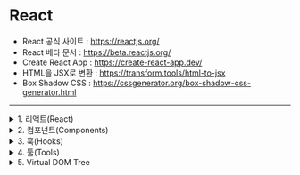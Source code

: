 # React

- React 공식 사이트 : https://reactjs.org/
- React 베타 문서 : https://beta.reactjs.org/
- Create React App : https://create-react-app.dev/
- HTML을 JSX로 변환 : https://transform.tools/html-to-jsx
- Box Shadow CSS : https://cssgenerator.org/box-shadow-css-generator.html

<hr/>

<details>
<summary>1. 리액트(React)</summary>
<div markdown="1">

## 개요
- 2013년도 페이스북에서 UI를 빠르게 만들고 사용자 이벤트에 즉각적으로 반응해서 UI를 업데이트하고 간편하게 어플리케이션을 만들기 위해 고안됨
- 심플한 정적 사이트부터 복잡한 규모까지 웹, 모바일앱을 손쉽게 만들 수 있음
- 유저 인터페이스를 만들기 위한 자바스크립트 라이브러리

1. SPA(Single Page Application)
- 사용자가 버튼을 클릭했을 때, 다른 페이지를 다운받아서 깜빡거리면서 리프레시 되는 것이 아니라 한 어플리케이션에서 컴포넌트를 보여주고 숨기는 방식으로 페이지 내에서 자유자재로 네비게이션하는 것

2. SCR(Client Server Rendering)
- 사용자가 웹 어플리케이션에 접속했을 때, 즉각적으로 html을 보여주는 것이 아니라, 우리가 작성한 코드 js뿐만 아니라 React 라이브러리도 함께 다운받아서 사용자 화면에 UI가 표기되기 때문에 Client측에서 리액트가 렌더링 됨
- React와 Gatsby 또는 Next.js 프레임워크를 함께 사용하면 SSG(Static Site Generation)과 SSR을 함께 구현할 수도 있음

### 리액트 철학
> Renders UI and responds to(Reacts to) events
> UI를 표기·보여주고나서 이벤트에 반응

### 라이브러리와 프레임워크

| 프레임워크                                                                         | 라이브러리                                                   |
| ---------------------------------------------------------------------------------- | ------------------------------------------------------------ |
| 개발하기 위해 필요한 모든 것들을 제공(UI, Routing, HTTP Clients, State management) | 큰 골격과 규칙이 정해지지 않고 작은 솔루션 단위              |
| 프레임워크에서 규정하고 있는 모든 것을 익여야 함                                   |                                                              |
| 자율성이 떨어짐                                                                    | 필요할 때 마다 원하는 것만 골라서 사용할 수 있는 자율성 보장 |

</div>
</details>

<details>
<summary>2. 컴포넌트(Components)</summary>
<div markdown="1">

## 2. 컴포넌트란?

> 다른 컴포넌트들과는 연결되어 있지 않은 독립적인 응집도가 높은 UI 블록 </br>
> 독립적(independent), 고립적(isolated), 재사용성(resuable)

### 2.1. 컴포넌트 단위

- 재사용성DRY(Don't Repeat Yourself)
- 단일책임SR(Single Responsibility): 비록 재사용할 확률은 낮더라도 한 컴포넌트 안에 너무 많은 UI나 로직 등 정보가 많다면 분리

### 2.2. 컴포넌트 정의

        1) 함수 형태로 만드는 컴포너트를 함수형 컴포넌트
        2) 함수 반환 값으로 html처럼 생긴 마크업을 반환, 이것을 JSX(JavaScript XML)
        3) 컴포넌트가 가지고 있는 데이터(상태)는 useState라는 함수를 사용해서 변수형태로 상태값을 저장
        4) 외부에서 전달되는 값은 props(properties)라는 함수의 인자로 전달됨
        5) State  : 컴포넌트의 내부 상태
           Props  : 외부로 전달받은 상태
           Render : 두가지를 표기, 나타냄

### 2.3. 컴포넌트 개발시 주의사항

1. 컴포넌트는 한 개 이상의 요소(태그)를 반환해야 함
2. 다수의 태그를 반환하고 싶다면 부모태그로 감싸야 함
3. JSX에서의 요소의 클래스명은 className
4. 값에 접근하거나 자바스크립트 코드를 작성할 때는 중괄호{} 사용
5. 컴포넌트일 경우 확장자명을 jsx로 하여 js파일과 구분 가능

</div>
</details>

<details>
<summary>3. 훅(Hooks)</summary>
<div markdown="1">

## 3. 리액트의 훅(Hooks)

> - 리액트의 State와 Life Cycle에 관련된 기능을 '갈고리'처럼 연결할 수 있는 재사용 가능한 로직들 </br>
> - Hooks은 재사용 가능한 함수를 뜻함(대개 use로 시작함 ex: useState, useEffect…)</br>
> - Hooks(함수들)의 목적은 값의 재사용이 아닌 로직의 재사용을 위한 것

</div>
</details>

<details>
<summary>4. 툴(Tools)</summary>
<div markdown="1">

## 4. 툴(Tools)

### 4.1. 프로젝트 구조

| 제목            | 내용                                                       |
| --------------- | ---------------------------------------------------------- |
| .yarn           | yarn을 실행하는 데 필요한 모듈                             |
| node_modules    | npm을 이용해서 설치하는 라이브러리                         |
| pnp             | yarn에서 도입한 프로젝트 버전정보, PC 설치정보 등          |
| yarn.lock       | 라이브러리 버전 파일 정보                                  |
| └ index.html    | react app에서 사용하는 head정보, root요소                  |
| └ manifest.json | pwa에 필요한 정보들                                        |
| └ robots.txt    | 배포했을 때, 크롤링하는 로봇들에게 사이트에 대한 정보 명시 |
| public          | static한 resources                                         |
| src             | 동적으로 코드를 작성하는 곳                                |

### 4.2. 중요한 툴

    1. Webpack: (어플리케이션코드+리액트코드)코드를 잘 포장해서 사용자들에게 배포하는 모듈 번들러
    2. ESLint: 코드를 올바르게 작성하고 있는지 체크
    3. Jest: Unit 테스트를 작성하고 테스팅을 할 수 있는 프레임워크
    4. PostCSS: JS로 CSS를 변환하는 툴

### 4.3. 브라우저 준비 및 익스텐션

#### 4.3.1. 크롬 확장프로그램

    - React Developer Tools: 개발자 도구에서 컴포넌트 단위로 요소 확인 가능

#### 4.3.2. VSCode Extention

    1. Material Theme: 현재 사용하고 있는 테마(dark)
    2. Material Icon Theme: 현재 사용하고 있는 아이콘
    3. Auto Import: 자동으로 import
    4. Prettier - Code formatter: 코드를 이쁘게 포맷
    5. CSS Modules: 나중에 PostCSS 쓸때 유용

#### 4.2.3. 기타 HTML&CSS 관련 익스텐션

    1. IntelliSense for CSS class names in HTML
    2. HTML to CSS autocompletion
    3. HTML CSS Support
    4. CSS Peek
    5. Auto Rename Tag

#### 4.2.4. 리액트 Snippets

[Ctrl + P] → [>Snippets: Configure User Snippets] → [New Global Snippets file...] → file name: [global.code-snippets.json]

```
{
  "reactFunction": {
    "prefix": "rfc",
    "body": "import React from 'react';\n\nexport default function ${1:${TM_FILENAME_BASE}}() {\n\treturn (\n\t\t<div>\n\t\t\t\n\t\t</div>\n\t);\n}\n\n",
    "description": "Creates a React Function component"
  },
  "reactStatelessImplicitReturn": {
    "prefix": "rsi",
    "body": "import React from 'react';\n\nexport const ${1:${TM_FILENAME_BASE}} = (props) => (\n\t\t\t$0\n\t);",
    "description": "Creates a React Function component"
  },
  "Import Module CSS": {
    "prefix": "si",
    "body": ["import styles from './$TM_FILENAME_BASE.module.css'"],
    "description": "Import PostCSS"
  },
  "ClassName": {
    "prefix": "cn",
    "body": ["className={styles.$1}"],
    "description": "Adding className"
  }
}

```

</div>
</details>

<details>
<summary>5. Virtual DOM Tree</summary>
<div markdown="1">

> - HTML 코드를 작성 후 실행하면 브라우저에서는 웹 페이지 구조를 DOM Tree 형태로 잡음
> - 리액트는 곧바로 부라우저 DOM Tree를 건드리는 것이 아니라 가상의 Virtual DOM Tree를 가지고 어떤 상태 값이 변경되어 업데이트가 될 때, 바로 DOM Tree에 업데이트 하지 않고, 이 전의 Previous Tree와 비교 후 다른 점에 대해서만 브라우저에 DOM Tree에 업데이트를 진행
> - 그래서 어플리케이션에서 State를 아무리 많이 변경시킨다 하더라도 브라우저에서는 최종적으로 업데이트 되는 노드만 진행하기 때문에 리액트가 조금 더 효율적이며 빠름
> - 상태가 변경될 때 마다 re-render
> - 실제로 변경된 부분만 화면에 업데이트

</div>
</details>
